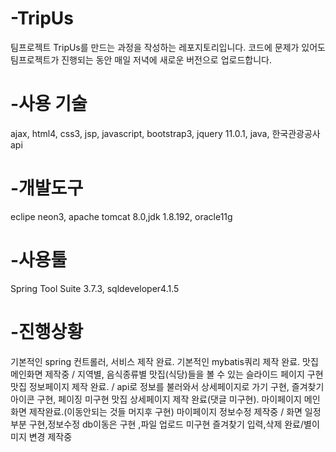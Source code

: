 # -TripUs
팀프로젝트 TripUs를 만드는 과정을 작성하는 레포지토리입니다.
코드에 문제가 있어도 팀프로젝트가 진행되는 동안 매일 저녁에 새로운 버전으로 업로드합니다.



# -사용 기술
ajax, html4, css3, jsp, javascript, bootstrap3, jquery 11.0.1, java, 한국관광공사api



# -개발도구

eclipe neon3, apache tomcat 8.0,jdk 1.8.192, oracle11g



# -사용툴

Spring Tool Suite 3.7.3, sqldeveloper4.1.5



# -진행상황

기본적인 spring 컨트롤러, 서비스 제작 완료.
기본적인 mybatis쿼리 제작 완료.
맛집 메인화면 제작중 / 지역별, 음식종류별 맛집(식당)들을 볼 수 있는 슬라이드 페이지 구현
맛집 정보페이지 제작 완료. / api로 정보를 불러와서 상세페이지로 가기 구현, 즐겨찾기 아이콘 구현, 페이징 미구현
맛집 상세페이지 제작 완료(댓글 미구현).
마이페이지 메인화면 제작완료.(이동안되는 것들 머지후 구현)
마이페이지 정보수정 제작중 / 화면 일정부분 구현,정보수정 db이동은 구현 ,파일 업로드 미구현
즐겨찾기 입력,삭제 완료/별이미지 변경 제작중
